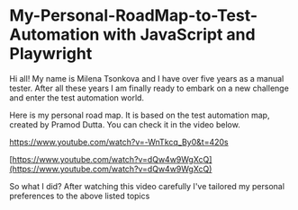 # My-Personal-RoadMap-to-Test-Automation with JavaScript and Playwright

Hi all! My name is Milena Tsonkova and I have over five years as a manual tester. After all these years I am finally ready to embark on a new challenge and enter the test automation world.

Here is my personal road map. It is based on the test automation map, created by Pramod Dutta. You can check it in the video below.

https://www.youtube.com/watch?v=-WnTkcq_By0&t=420s

[https://www.youtube.com/watch?v=dQw4w9WgXcQ](https://www.youtube.com/watch?v=dQw4w9WgXcQ)

So what I did? After watching this video carefully I've tailored my personal preferences to the above listed topics



